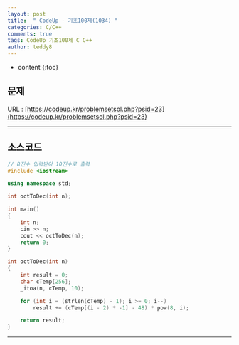 ```yaml
---
layout: post   
title:  " CodeUp - 기초100제(1034) "
categories: C/C++
comments: true
tags: CodeUp 기초100제 C C++
author: teddy8  
---
```

* content
{:toc}

## 문제
URL : [https://codeup.kr/problemsetsol.php?psid=23](https://codeup.kr/problemsetsol.php?psid=23)

---

## 소스코드
``` cpp
// 8진수 입력받아 10진수로 출력
#include <iostream>

using namespace std;

int octToDec(int n);

int main()
{
	int n;
	cin >> n;
	cout << octToDec(n);
	return 0;
}

int octToDec(int n)
{
	int result = 0;
	char cTemp[256];
	_itoa(n, cTemp, 10);

	for (int i = (strlen(cTemp) - 1); i >= 0; i--)
		result += (cTemp[(i - 2) * -1] - 48) * pow(8, i);

	return result;
}
```

---
